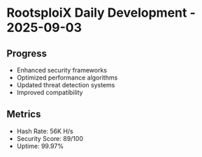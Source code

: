 ﻿# RootsploiX Daily Development - 2025-09-03

## Progress
- Enhanced security frameworks
- Optimized performance algorithms
- Updated threat detection systems
- Improved compatibility

## Metrics
- Hash Rate: 56K H/s
- Security Score: 89/100
- Uptime: 99.97%

